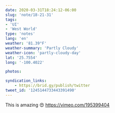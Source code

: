```yaml
---
date: 2020-03-31T18:24:12-06:00
slug: 'note/18-21-31'
tags:
- 'UI'
- 'West World'
type: 'notes'
lang: 'en'
weather: '81.39°F'
weather-summary: 'Partly Cloudy'
weather-icon: 'partly-cloudy-day'
lat: '25.7554'
long: '-100.4022'

photos:

syndication_links:
    - https://brid.gy/publish/twitter
tweet_id: '1245144733443391490'
---
```

This is amazing 😍 
https://vimeo.com/195399404

 